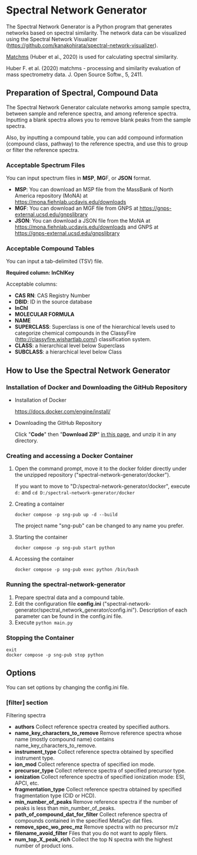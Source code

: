 # Spectral Network Generator
The Spectral Network Generator is a Python program that generates networks based on spectral similarity. The network data can be visualized using the Spectral Network Visualizer (https://github.com/kanakohirata/spectral-network-visualizer).

[Matchms](https://github.com/matchms/matchms) (Huber et al., 2020) is used for calculating spectral similarity.

Huber F. et al.  (2020) matchms - processing and similarity evaluation of mass spectrometry data. J. Open Source Softw., 5, 2411.

## Preparation of Spectral, Compound Data
The Spectral Network Generator calculate networks among sample spectra, between sample and reference spectra, and among reference spectra. Inputting a blank spectra allows you to remove blank peaks from the sample spectra.

Also, by inputting a compound table, you can add compound information (compound class, pathway) to the reference spectra, and use this to group or filter the reference spectra.

### Acceptable Spectrum Files
You can input spectrum files in **MSP**, **MG**F, or **JSON** format.


- **MSP**: You can download an MSP file from the MassBank of North America repository (MoNA) at https://mona.fiehnlab.ucdavis.edu/downloads
- **MGF**: You can download an MGF file from GNPS at https://gnps-external.ucsd.edu/gnpslibrary
- **JSON**: You can download a JSON file from the MoNA at https://mona.fiehnlab.ucdavis.edu/downloads and GNPS at https://gnps-external.ucsd.edu/gnpslibrary

### Acceptable Compound Tables
You can input a tab-delimited (TSV) file.


**Required column: InChIKey**

Acceptable columns:
- **CAS RN**: CAS Registry Number
- **DBID**: ID in the source database
- **InChI**
- **MOLECULAR FORMULA**
- **NAME**
- **SUPERCLASS**: Superclass is one of the hierarchical levels used to categorize chemical compounds in the ClassyFire (http://classyfire.wishartlab.com/) classification system.
- **CLASS**: a hierarchical level below Superclass
- **SUBCLASS**: a hierarchical level below Class

## How to Use the Spectral Network Generator
### Installation of Docker and Downloading the GitHub Repository
- Installation of Docker

  https://docs.docker.com/engine/install/
- Downloading the GitHub Repository

  Click "**Code**" then "**Download ZIP**" [in this page](https://github.com/kanakohirata/spectral-network-generator/tree/release), and unzip it in any directory.

### Creating and accessing a Docker Container
1. Open the command prompt, move it to the docker folder directly under the unzipped repository ("spectral-network-generator/docker").

   If you want to move to "D:/spectral-network-generator/docker", execute ```d:``` and ```cd D:/spectral-network-generator/docker```

3. Creating a container

   ```
   docker compose -p sng-pub up -d --build
   ```
   
   The project name "sng-pub" can be changed to any name you prefer.

4. Starting the container
   ```
   docker compose -p sng-pub start python
   ```

5. Accessing the container

   ```
   docker compose -p sng-pub exec python /bin/bash
   ```

### Running the spectral-network-generator
1. Prepare spectral data and a compound table.
2. Edit the configuration file **config.ini** ("spectral-network-generator/spectral_network_generator/config.ini").
   Description of each parameter can be found in the config.ini file.
4. Execute ```python main.py```

### Stopping the Container
```
exit
docker compose -p sng-pub stop python
```

## Options
You can set options by changing the config.ini file.

### \[filter] section
Filtering spectra
- **authors**
  Collect reference spectra created by specified authors.
- **name_key_characters_to_remove**
  Remove reference spectra whose name (mostly compound name) contains name_key_characters_to_remove.
- **instrument_type**
  Collect reference spectra obtained by specified instrument type.
- **ion_mod**
  Collect reference spectra of specified ion mode.
- **precursor_type**
  Collect reference spectra of specified precursor type.
- **ionization**
  Collect reference spectra of specified ionization mode: ESI, APCI, etc.
- **fragmentation_type**
  Collect reference spectra obtained by specified fragmentation type (CID or HCD).
- **min_number_of_peaks**
  Remove reference spectra if the number of peaks is less than min_number_of_peaks.
- **path_of_compound_dat_for_filter**
  Collect reference spectra of compounds contained in the specified MetaCyc dat files.
- **remove_spec_wo_prec_mz**
  Remove spectra with no precursor m/z
- **filename_avoid_filter**
  Files that you do not want to apply filers.
- **num_top_X_peak_rich**
  Collect the top N spectra with the highest number of product ions.
